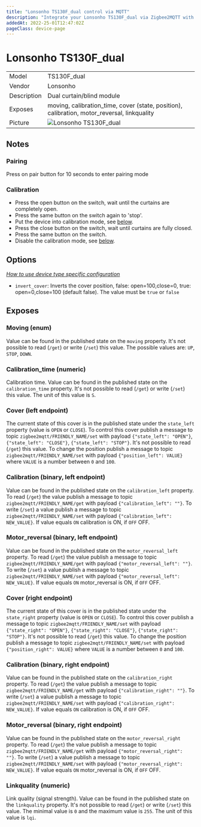 ```yaml
---
title: "Lonsonho TS130F_dual control via MQTT"
description: "Integrate your Lonsonho TS130F_dual via Zigbee2MQTT with whatever smart home infrastructure you are using without the vendors bridge or gateway."
addedAt: 2022-25-01T12:47:02Z
pageClass: device-page
---
```


<!-- !!!! -->
<!-- ATTENTION: This file is auto-generated through docgen! -->
<!-- You can only edit the "Notes"-Section between the two comment lines "Notes BEGIN" and "Notes END". -->
<!-- Do not use h1 or h2 heading within "## Notes"-Section. -->
<!-- !!!! -->

# Lonsonho TS130F_dual

|     |     |
|-----|-----|
| Model | TS130F_dual  |
| Vendor  | Lonsonho  |
| Description | Dual curtain/blind module |
| Exposes | moving, calibration_time, cover (state, position), calibration, motor_reversal, linkquality |
| Picture | ![Lonsonho TS130F_dual](https://www.zigbee2mqtt.io/images/devices/TS130F_dual.jpg) |


<!-- Notes BEGIN: You can edit here. Add "## Notes" headline if not already present. -->
## Notes

### Pairing
Press on pair button for 10 seconds to enter pairing mode

### Calibration

* Press the open button on the switch, wait until the curtains are completely open.
* Press the same button on the switch again to 'stop'.
* Put the device into calibration mode, see [below](#calibration-binary).
* Press the close button on the switch, wait until curtains are fully closed.
* Press the same button on the switch.
* Disable the calibration mode, see [below](#calibration-binary).
<!-- Notes END: Do not edit below this line -->


## Options
*[How to use device type specific configuration](../guide/configuration/devices-groups.md#specific-device-options)*

* `invert_cover`: Inverts the cover position, false: open=100,close=0, true: open=0,close=100 (default false). The value must be `true` or `false`


## Exposes

### Moving (enum)
Value can be found in the published state on the `moving` property.
It's not possible to read (`/get`) or write (`/set`) this value.
The possible values are: `UP`, `STOP`, `DOWN`.

### Calibration_time (numeric)
Calibration time.
Value can be found in the published state on the `calibration_time` property.
It's not possible to read (`/get`) or write (`/set`) this value.
The unit of this value is `S`.

### Cover (left endpoint)
The current state of this cover is in the published state under the `state_left` property (value is `OPEN` or `CLOSE`).
To control this cover publish a message to topic `zigbee2mqtt/FRIENDLY_NAME/set` with payload `{"state_left": "OPEN"}`, `{"state_left": "CLOSE"}`, `{"state_left": "STOP"}`.
It's not possible to read (`/get`) this value.
To change the position publish a message to topic `zigbee2mqtt/FRIENDLY_NAME/set` with payload `{"position_left": VALUE}` where `VALUE` is a number between `0` and `100`.

### Calibration (binary, left endpoint)
Value can be found in the published state on the `calibration_left` property.
To read (`/get`) the value publish a message to topic `zigbee2mqtt/FRIENDLY_NAME/get` with payload `{"calibration_left": ""}`.
To write (`/set`) a value publish a message to topic `zigbee2mqtt/FRIENDLY_NAME/set` with payload `{"calibration_left": NEW_VALUE}`.
If value equals `ON` calibration is ON, if `OFF` OFF.

### Motor_reversal (binary, left endpoint)
Value can be found in the published state on the `motor_reversal_left` property.
To read (`/get`) the value publish a message to topic `zigbee2mqtt/FRIENDLY_NAME/get` with payload `{"motor_reversal_left": ""}`.
To write (`/set`) a value publish a message to topic `zigbee2mqtt/FRIENDLY_NAME/set` with payload `{"motor_reversal_left": NEW_VALUE}`.
If value equals `ON` motor_reversal is ON, if `OFF` OFF.

### Cover (right endpoint)
The current state of this cover is in the published state under the `state_right` property (value is `OPEN` or `CLOSE`).
To control this cover publish a message to topic `zigbee2mqtt/FRIENDLY_NAME/set` with payload `{"state_right": "OPEN"}`, `{"state_right": "CLOSE"}`, `{"state_right": "STOP"}`.
It's not possible to read (`/get`) this value.
To change the position publish a message to topic `zigbee2mqtt/FRIENDLY_NAME/set` with payload `{"position_right": VALUE}` where `VALUE` is a number between `0` and `100`.

### Calibration (binary, right endpoint)
Value can be found in the published state on the `calibration_right` property.
To read (`/get`) the value publish a message to topic `zigbee2mqtt/FRIENDLY_NAME/get` with payload `{"calibration_right": ""}`.
To write (`/set`) a value publish a message to topic `zigbee2mqtt/FRIENDLY_NAME/set` with payload `{"calibration_right": NEW_VALUE}`.
If value equals `ON` calibration is ON, if `OFF` OFF.

### Motor_reversal (binary, right endpoint)
Value can be found in the published state on the `motor_reversal_right` property.
To read (`/get`) the value publish a message to topic `zigbee2mqtt/FRIENDLY_NAME/get` with payload `{"motor_reversal_right": ""}`.
To write (`/set`) a value publish a message to topic `zigbee2mqtt/FRIENDLY_NAME/set` with payload `{"motor_reversal_right": NEW_VALUE}`.
If value equals `ON` motor_reversal is ON, if `OFF` OFF.

### Linkquality (numeric)
Link quality (signal strength).
Value can be found in the published state on the `linkquality` property.
It's not possible to read (`/get`) or write (`/set`) this value.
The minimal value is `0` and the maximum value is `255`.
The unit of this value is `lqi`.

